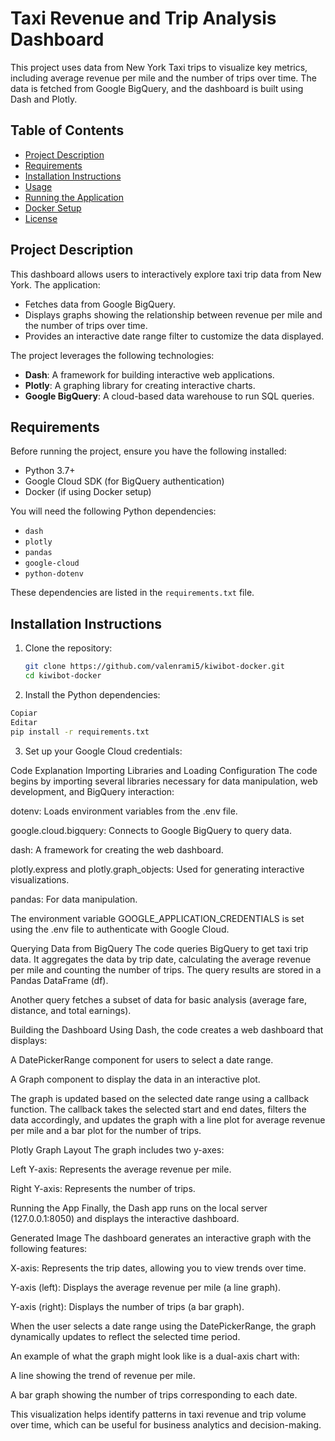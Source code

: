 # Taxi Revenue and Trip Analysis Dashboard

This project uses data from New York Taxi trips to visualize key metrics, including average revenue per mile and the number of trips over time. The data is fetched from Google BigQuery, and the dashboard is built using Dash and Plotly.

## Table of Contents

- [Project Description](#project-description)
- [Requirements](#requirements)
- [Installation Instructions](#installation-instructions)
- [Usage](#usage)
- [Running the Application](#running-the-application)
- [Docker Setup](#docker-setup)
- [License](#license)

## Project Description

This dashboard allows users to interactively explore taxi trip data from New York. The application:

- Fetches data from Google BigQuery.
- Displays graphs showing the relationship between revenue per mile and the number of trips over time.
- Provides an interactive date range filter to customize the data displayed.

The project leverages the following technologies:
- **Dash**: A framework for building interactive web applications.
- **Plotly**: A graphing library for creating interactive charts.
- **Google BigQuery**: A cloud-based data warehouse to run SQL queries.

## Requirements

Before running the project, ensure you have the following installed:

- Python 3.7+
- Google Cloud SDK (for BigQuery authentication)
- Docker (if using Docker setup)

You will need the following Python dependencies:
- `dash`
- `plotly`
- `pandas`
- `google-cloud`
- `python-dotenv`

These dependencies are listed in the `requirements.txt` file.

## Installation Instructions

1. Clone the repository:

   ```bash
   git clone https://github.com/valenrami5/kiwibot-docker.git
   cd kiwibot-docker
2. Install the Python dependencies:

 ```bash
Copiar
Editar
pip install -r requirements.txt
 ```
3. Set up your Google Cloud credentials:

 Code Explanation
Importing Libraries and Loading Configuration
The code begins by importing several libraries necessary for data manipulation, web development, and BigQuery interaction:

dotenv: Loads environment variables from the .env file.

google.cloud.bigquery: Connects to Google BigQuery to query data.

dash: A framework for creating the web dashboard.

plotly.express and plotly.graph_objects: Used for generating interactive visualizations.

pandas: For data manipulation.

The environment variable GOOGLE_APPLICATION_CREDENTIALS is set using the .env file to authenticate with Google Cloud.

Querying Data from BigQuery
The code queries BigQuery to get taxi trip data. It aggregates the data by trip date, calculating the average revenue per mile and counting the number of trips. The query results are stored in a Pandas DataFrame (df).

Another query fetches a subset of data for basic analysis (average fare, distance, and total earnings).

Building the Dashboard
Using Dash, the code creates a web dashboard that displays:

A DatePickerRange component for users to select a date range.

A Graph component to display the data in an interactive plot.

The graph is updated based on the selected date range using a callback function. The callback takes the selected start and end dates, filters the data accordingly, and updates the graph with a line plot for average revenue per mile and a bar plot for the number of trips.

Plotly Graph Layout
The graph includes two y-axes:

Left Y-axis: Represents the average revenue per mile.

Right Y-axis: Represents the number of trips.

Running the App
Finally, the Dash app runs on the local server (127.0.0.1:8050) and displays the interactive dashboard.

Generated Image
The dashboard generates an interactive graph with the following features:

X-axis: Represents the trip dates, allowing you to view trends over time.

Y-axis (left): Displays the average revenue per mile (a line graph).

Y-axis (right): Displays the number of trips (a bar graph).

When the user selects a date range using the DatePickerRange, the graph dynamically updates to reflect the selected time period.

An example of what the graph might look like is a dual-axis chart with:

A line showing the trend of revenue per mile.

A bar graph showing the number of trips corresponding to each date.

This visualization helps identify patterns in taxi revenue and trip volume over time, which can be useful for business analytics and decision-making.


